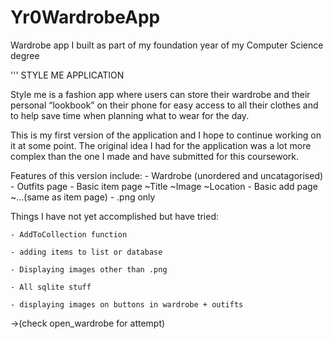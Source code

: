 # Yr0WardrobeApp
Wardrobe app I built as part of my foundation year of my Computer Science degree

'''
STYLE ME APPLICATION

Style me is a fashion app where users can store their wardrobe and
their personal “lookbook” on their phone for easy access to all their
clothes and to help save time when planning what to wear for the day. 

This is my first version of the application and I hope to continue
working on it at some point. The original idea I had for the
application was a lot more complex than the one I made and have
submitted for this coursework.

Features of this version include:
    - Wardrobe (unordered and uncatagorised)
    - Outfits page
    - Basic item page
      ~Title
      ~Image
      ~Location
    - Basic add page
      ~...(same as item page)
    - .png only

Things I have not yet accomplished but have tried:
    
    - AddToCollection function
    
    - adding items to list or database
    
    - Displaying images other than .png
    
    - All sqlite stuff
    
    - displaying images on buttons in wardrobe + outifts
    
->(check open_wardrobe for attempt)
	

